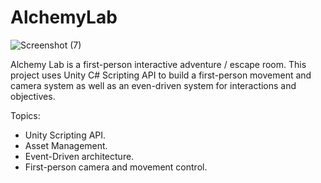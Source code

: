 # AlchemyLab
 ![Screenshot (7)](https://github.com/Wintersongtopaz/AlchemyLab/assets/144738996/d8c95216-dd7b-4d18-9f6e-b32090e63512)

Alchemy Lab is a first-person interactive adventure / escape room. This project uses Unity C# Scripting API to build a first-person movement and camera system as well as an even-driven system for interactions and objectives.

Topics:
- Unity Scripting API.
- Asset Management.
- Event-Driven architecture.
- First-person camera and movement control.
